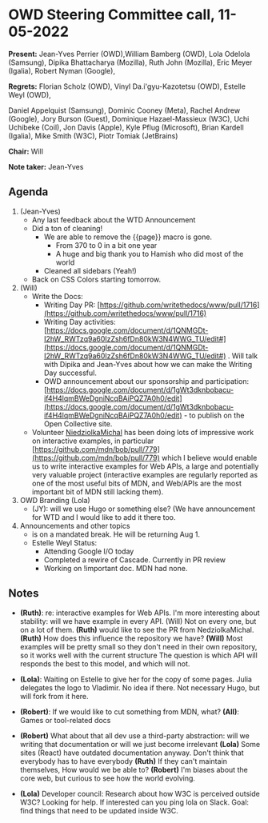 # OWD Steering Committee call, 11-05-2022

**Present:** Jean-Yves Perrier (OWD),William Bamberg (OWD), Lola Odelola (Samsung), Dipika Bhattacharya (Mozilla), Ruth John (Mozilla),  Eric Meyer (Igalia), Robert Nyman (Google),

**Regrets:** Florian Scholz (OWD), Vinyl Da.i'gyu-Kazotetsu (OWD), Estelle Weyl (OWD),

Daniel Appelquist (Samsung), Dominic Cooney (Meta), Rachel Andrew (Google), Jory Burson (Guest), Dominique Hazael-Massieux (W3C), Uchi Uchibeke (Coil), Jon Davis (Apple), Kyle Pflug (Microsoft), Brian Kardell (Igalia), Mike Smith (W3C), Piotr Tomiak (JetBrains)

**Chair:** Will

**Note taker:** Jean-Yves

## Agenda

1. (Jean-Yves)
    - Any last feedback about the WTD Announcement
    - Did a ton of cleaning!
        - We are able to remove the {{page}} macro is gone.
            - From 370 to 0 in a bit one year
            - A huge and big thank you to Hamish who did most of the world
        - Cleaned all sidebars (Yeah!)
    - Back on CSS Colors starting tomorrow.
2. (Will)
    - Write the Docs:
        - Writing Day PR: [https://github.com/writethedocs/www/pull/1716](https://github.com/writethedocs/www/pull/1716)
        - Writing Day activities: [https://docs.google.com/document/d/1QNMGDt-I2hW_RWTzq9a60IzZsh6fDn80kW3N4WWG_TU/edit#](https://docs.google.com/document/d/1QNMGDt-I2hW_RWTzq9a60IzZsh6fDn80kW3N4WWG_TU/edit#) . Will talk with Dipika and Jean-Yves about how we can make the Writing Day successful.
        - OWD announcement about our sponsorship and participation: [https://docs.google.com/document/d/1gWt3dknbobacu-if4H4lqmBWeDgniNcqBAiPQZ7A0h0/edit](https://docs.google.com/document/d/1gWt3dknbobacu-if4H4lqmBWeDgniNcqBAiPQZ7A0h0/edit) - to publish on the Open Collective site.
    - Volunteer [NiedziolkaMichal](https://github.com/NiedziolkaMichal) has been doing lots of impressive work on interactive examples, in particular [https://github.com/mdn/bob/pull/779](https://github.com/mdn/bob/pull/779) which I believe would enable us to write interactive examples for Web APIs, a large and potentially very valuable project (interactive examples are regularly reported as one of the most useful bits of MDN, and Web/APIs are the most important bit of MDN still lacking them).
3. OWD Branding (Lola)
    - (JY): will we use Hugo or something else? (We have announcement for WTD and I would like to add it there too.
4. Announcements and other topics
    - is on a mandated break. He will be returning Aug 1.
    - Estelle Weyl Status:
        - Attending Google I/O today
        - Completed a rewire of Cascade. Currently in PR review
        - Working on !important doc. MDN had none.

## Notes

* **(Ruth)**: re: interactive examples for Web APIs.  I'm more interesting about stability: will we have example in every API. (Will) Not on every one, but on a lot of them. **(Ruth)** would like to see the PR from NedziolkaMichal. **(Ruth)** How does this influence the repository we have? **(Will)** Most examples will be pretty small so they don't  need in their own repository, so it works well with the current structure The question is which API will responds the best to this model, and which will not.

* **(Lola)**: Waiting on Estelle to give her for the copy of some pages. Julia delegates the logo to Vladimir. No idea if there. Not necessary Hugo, but will fork from it here.

* **(Robert)**: If we would like to cut something from MDN, what? **(All)**: Games or tool-related docs

* **(Robert)** What about that all dev use a third-party abstraction: will we writing that documentation or will we just become irrelevant **(Lola)** Some sites (React) have outdated documentation anyway. Don't think that everybody has to have everybody **(Ruth)** If they can't maintain themselves, How would we be able to? **(Robert)** I'm biases about the core web, but curious to see how the world evolving.

* **(Lola)** Developer council: Research about how W3C is perceived outside W3C? Looking for help. If interested can you ping lola on Slack. Goal: find things that need to be updated inside W3C.
